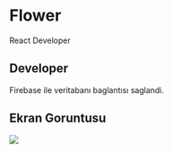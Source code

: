 <h1>Flower </h1>

React Developer

<h2>Developer </h2>

Firebase ile veritabanı baglantısı saglandi.

<h2>Ekran Goruntusu </h2>

![](react.gif)
